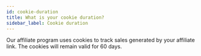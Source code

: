```yaml
---
id: cookie-duration
title: What is your cookie duration?
sidebar_label: Cookie duration
---
```


Our affiliate program uses cookies to track sales generated by your affiliate link. The cookies will remain valid for 60 days.
